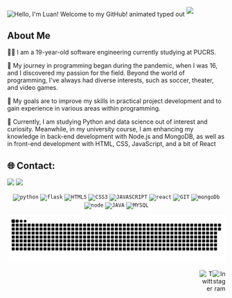 <img src="https://readme-typing-svg.demolab.com?font=Operator+Mono&size=37&duration=2800&pause=2000&color=FAFAFA&center=true&vCenter=true&width=1150&height=50&lines=Hello%2C+my+name+is+Luan!+Welcome+to+my+Profile!" align="middle" alt="Hello, I'm Luan! Welcome to my GitHub! animated typed out"> <img  src="assests/borderseperator.gif">
## About Me

<p> </p>



🧑‍💻​ I am a 19-year-old software engineering currently studying at PUCRS.
<p> </p>

🤸​ My journey in programming began during the pandemic, when I was 16, and I discovered my passion for the field. Beyond the world of programming, I've always had diverse interests, such as soccer, theater, and video games.

🎯 My goals are to improve my skills in practical project development and to gain experience in various areas within programming.

🌱 Currently, I am studying Python and data science out of interest and curiosity. Meanwhile, in my university course, I am enhancing my knowledge in back-end development with Node.js and MongoDB, as well as in front-end development with HTML, CSS, JavaScript, and a bit of React

## 🌐 Contact:

<div align="left"> 
  <a href = "mailto:luanpachecolima00@gmail.com"><img src="https://img.shields.io/badge/-Gmail-%23333?style=for-the-badge&logo=gmail&logoColor=red" target="_blank"></a>
  <a href="https://www.linkedin.com/in/luan-pacheco-lima/" target="_blank"><img src="https://img.shields.io/badge/-LinkedIn-%230077B5?style=for-the-badge&logo=linkedin&logoColor=white" target="_blank"></a> 
</div>






<p align="center">
  <a>
    <code><img width= "40px" src="https://cdn.jsdelivr.net/gh/devicons/devicon@latest/icons/python/python-original.svg" title = "python" /></code>
    <code><img width= "40px" src="https://cdn.jsdelivr.net/gh/devicons/devicon@latest/icons/flask/flask-original-wordmark.svg" title = "flask" /></code>
  <code><img width="40px" src="https://cdn.jsdelivr.net/gh/devicons/devicon/icons/html5/html5-original-wordmark.svg" title = "HTML5"/></code>
  <code><img width="40px" src="https://cdn.jsdelivr.net/gh/devicons/devicon/icons/css3/css3-original-wordmark.svg" title = "CSS3"/></code>
  <code><img width="40px" src="https://cdn.jsdelivr.net/gh/devicons/devicon/icons/javascript/javascript-original.svg" title = "JAVASCRIPT"/></code>
    <code><img width="40px" src="https://cdn.jsdelivr.net/gh/devicons/devicon@latest/icons/react/react-original.svg" title = "react"/></code>
  <code><img width="40px" src="https://cdn.jsdelivr.net/gh/devicons/devicon/icons/git/git-original.svg" title = "GIT"/></code>
  <code><img width="40px" src="https://cdn.jsdelivr.net/gh/devicons/devicon@latest/icons/mongodb/mongodb-plain-wordmark.svg" title = "mongoDb"/></code>
  <code><img width="40px" src="https://cdn.jsdelivr.net/gh/devicons/devicon@latest/icons/nodejs/nodejs-plain-wordmark.svg" title = "node"/></code>
  <code><img width="40px" src="https://cdn.jsdelivr.net/gh/devicons/devicon/icons/java/java-original.svg" title = "JAVA"/></code>
  <code><img width="40px" src="https://cdn.jsdelivr.net/gh/devicons/devicon/icons/mysql/mysql-original.svg" title = "MYSQL"/></code>
  

          
          

    
          
  </a>


  
  


![snake gif](https://github.com/Taimisson/Taimisson/blob/output/github-contribution-grid-snake.svg)
  
</p>
<p align = "right" >
  <a  href="https://www.instagram.com/luanpaacheco" target="_blank"><img align="right" alt="Instagram" width="30px" src="https://img.icons8.com/?size=100&id=32309&format=png&color=000000" />
  <a href="https://x.com/Luanlimapacheco" target="_blank"><img align="right" alt="Twitter" width="30px" src="https://img.icons8.com/?size=100&id=phOKFKYpe00C&format=png&color=000000" />
</p>
